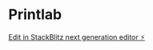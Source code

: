 # Printlab

[Edit in StackBlitz next generation editor ⚡️](https://stackblitz.com/~/github.com/TechIntegrationLabs/Printlab)